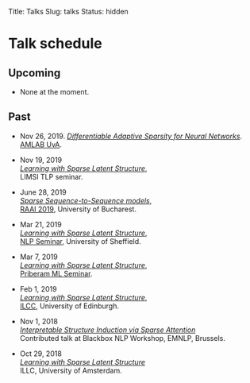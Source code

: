 Title: Talks
Slug: talks
Status: hidden

# Talk schedule

## Upcoming

  - None at the moment.


## Past

  - Nov 26, 2019.
  [*Differentiable Adaptive Sparsity for Neural Networks*](talks/19-adaptive.pdf). 
  [AMLAB UvA](http://amlab.science.uva.nl/).

  - Nov 19, 2019<br/>
  [*Learning with Sparse Latent Structure*](talks/19-limsi.pdf),<br/>
  LIMSI TLP seminar.

  - June 28, 2019<br/>
  [*Sparse Sequence-to-Sequence models*](talks/19-sparse-seq.pdf),<br/>
  [RAAI 2019](https://conferences.unibuc.ro/raai2019/),
  University of Bucharest.

  - Mar 21, 2019<br/>
  [*Learning with Sparse Latent Structure*](talks/19-priberam.pdf),<br/>
  [NLP Seminar](https://www.sheffield.ac.uk/dcs/research/groups/nlp#tab04),
  University of Sheffield.

  - Mar 7, 2019<br/>
  [*Learning with Sparse Latent Structure*](talks/19-priberam.pdf),<br/>
  [Priberam ML Seminar](http://labs.priberam.pt/Academia-Partnerships/Seminars.aspx).

  - Feb 1, 2019<br/>
  [*Learning with Sparse Latent Structure*](talks/19-edinburgh.pdf),<br/>
  [ILCC](http://web.inf.ed.ac.uk/ilcc), University of Edinburgh.
  - Nov 1, 2018<br/>
  [*Interpretable Structure Induction via Sparse Attention*](talks/18-blackbox.pdf)<br/>
  Contributed talk at Blackbox NLP Workshop, EMNLP, Brussels.
  - Oct 29, 2018<br/>
  [*Learning with Sparse Latent Structure*](talks/18-sparsemap-amsterdam.pdf)<br/>
  ILLC, University of Amsterdam.
